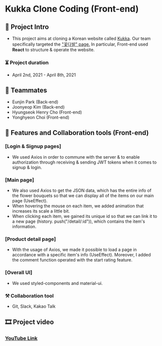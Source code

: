 # Kukka Clone Coding (Front-end)


## 📒 Project Intro

- This project aims at cloning a Korean website called [Kukka](https://kukka.kr/). Our team specifically targeted the ["꽃다발" page.](https://kukka.kr/shop/flowers/) In particular, Front-end used **React** to structure & operate the website.



### ⏳ Project duration

- April 2nd, 2021 - April 8th, 2021



## 🤝 Teammates

- Eunjin Park (Back-end)
- Joonyeop Kim (Back-end)
- Hyungseok Henry Cho (Front-end)
- Yonghyeon Choi (Front-end)



## 🔧 Features and Collaboration tools (Front-end)


### [Login & Signup pages]

- We used Axios in order to commune with the server & to enable authorization through receiving & sending JWT tokens when it comes to signup & login.

### [Main page]

- We also used Axios to get the JSON data, which has the entire info of the flower bouquets so that we can display all of the items on our main page (UseEffect).
- When hovering the mouse on each item, we added animation that increases its scale a little bit.
- When clicking each item, we gained its unique id so that we can link it to a new page (history. push("/detail/:id")), which contains the item's information.

### [Product detail page]

- With the usage of Axios, we made it possible to load a page in accordance with a specific item's info (UseEffect). Moreover, I added the comment function operated with the start rating feature.

### [Overall UI]

- We used styled-components and material-ui.

### ⚒ Collaboration tool

- Git, Slack, Kakao Talk



## 🎞 Project video



### [YouTube Link](https://youtu.be/sPRQiZKwT2w)
